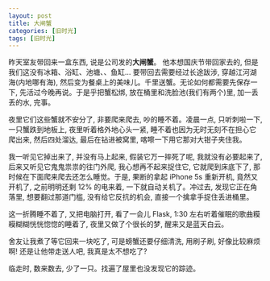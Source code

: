 ```yaml
---
layout: post
title: 大闸蟹
categories: [旧时光]
tags: [旧时光]
---
```


昨天室友带回来一盒东西, 说是公司发的**大闸蟹**。 他本想国庆节带回家去的, 但是我们这没有冰箱、浴缸、池塘、、鱼缸... 要带回去需要经过长途跋涉, 穿越江河湖海(内地哪有海), 然后变为餐桌上的美味儿。千里送蟹。无论如何都需要先保存一下, 先活过今晚再说。于是乎把蟹松绑, 放在桶里和洗脸池(我们有两个)里, 加一丢丢的水, 完事。

夜里它们这些蟹就不安分了, 非要爬来爬去, 吵的睡不着。凌晨一点, 只听刺啦一下, 一只蟹跌到地板上, 夜里听着格外地心头一紧, 睡不着也因为无时无刻不在担心它爬出来, 然后四处溜达, 最后在钻进被窝里, 喀嚓一下用它那对大钳子夹住我。

我一听见它掉出来了, 并没有马上起来, 假装它万一摔死了呢, 我就没有必要起来了, 后来又听见它鬼鬼祟祟的往门外爬, 我心想再不起来捉住它, 它就爬到床底下了, 那时候在下面爬来爬去还怎么睡觉。于是, 果断的拿起 iPhone 5s 重新开机, 竟然又开机了, 之前明明还剩 12% 的电来着, 一下就自动关机了。冲过去, 发现它正在角落里, 想要翻过那道门槛, 没有给它反抗的机会, 直接一个擒拿手捉住丢进桶里。

这一折腾睡不着了, 又把电脑打开, 看了一会儿 Flask, 1:30 左右听着催眠的歌曲糢糢糊糊恍恍惚惚的睡着了, 夜里又做了个很长的梦, 醒来又是蓝天白云。

舍友让我煮了等它回来一块吃了, 可是螃蟹还要仔细清洗, 用刷子刷, 好像比较麻烦啊! 还是让他带走送人吧, 我真是太不想吃了?

临走时, 数来数去, 少了一只。找遍了屋里也没发现它的踪迹。 
